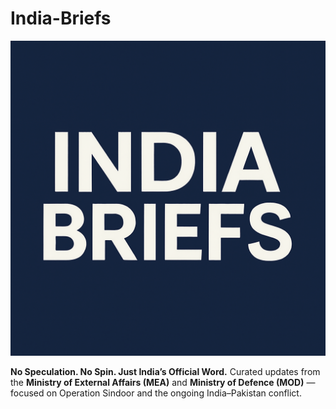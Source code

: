 # India-Briefs

![India Briefs](https://github.com/probablyvivek/India-Briefs/blob/main/IndiaBriefs.png?raw=true)

**No Speculation. No Spin. Just India’s Official Word.** Curated updates from the **Ministry of External Affairs (MEA)** and **Ministry of Defence (MOD)** — focused on Operation Sindoor and the ongoing India–Pakistan conflict.